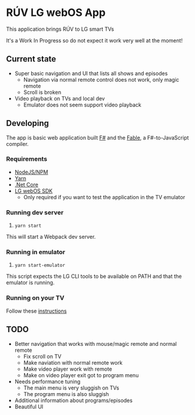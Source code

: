 # RÚV LG webOS App

This application brings RÚV to LG smart TVs

It's a Work In Progress so do not expect it work very well at the moment!

## Current state

* Super basic navigation and UI that lists all shows and episodes
  * Navigation via normal remote control does not work, only magic remote
  * Scroll is broken
* Video playback on TVs and local dev
  * Emulator does not seem support video playback

## Developing

The app is basic web application built [F#](https://docs.microsoft.com/en-us/dotnet/fsharp/get-started/) and the [Fable](https://fable.io/), a F#-to-JavaScript compiler.

### Requirements

* [NodeJS/NPM](https://nodejs.org/en/download/package-manager/)
* [Yarn](https://classic.yarnpkg.com/en/docs/install)
* [.Net Core](https://dotnet.microsoft.com/download)
* [LG webOS SDK](http://webostv.developer.lge.com/sdk/installation/)
  * Only required if you want to test the application in the TV emulator

### Running dev server

1. `yarn start`

This will start a Webpack dev server.

### Running in emulator

1. `yarn start-emulator`

This script expects the LG CLI tools to be available on PATH and that the emulator is running.

### Running on your TV

Follow these [instructions](http://webostv.developer.lge.com/develop/app-test/)

## TODO

* Better navigation that works with mouse/magic remote and normal remote
  * Fix scroll on TV
  * Make naviation with normal remote work
  * Make video player work with remote
  * Make on video player exit got to program menu
* Needs performance tuning
  * The main menu is very sluggish on TVs
  * The program menu is also sluggish
* Additional information about programs/episodes
* Beautiful UI
